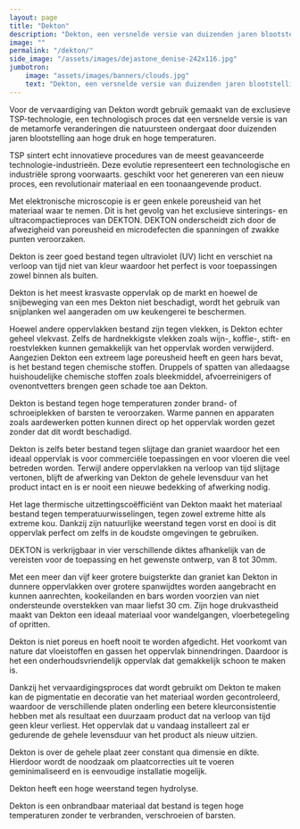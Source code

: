 ```yaml
---
layout: page
title: "Dekton"
description: "Dekton, een versnelde versie van duizenden jaren blootstelling aan hoge druk en hoge temperaturen."
image: ""
permalink: "/dekton/"
side_image: "/assets/images/dejastone_denise-242x116.jpg"
jumbotron:
    image: "assets/images/banners/clouds.jpg"
    text: "Dekton, een versnelde versie van duizenden jaren blootstelling aan hoge druk en hoge temperaturen."  
---
```


Voor de vervaardiging van Dekton wordt gebruik gemaakt van de exclusieve TSP-technologie, een technologisch proces dat een versnelde versie is van de metamorfe veranderingen die natuursteen ondergaat door duizenden jaren blootstelling aan hoge druk en hoge temperaturen.

TSP sintert echt innovatieve procedures van de meest geavanceerde technologie-industrieën. Deze evolutie representeert een technologische en industriële sprong voorwaarts. geschikt voor het genereren van een nieuw proces, een revolutionair materiaal en een toonaangevende product.

Met elektronische microscopie is er geen enkele poreusheid van het materiaal waar te nemen. Dit is het gevolg van het exclusieve sinterings- en ultracompactieproces van DEKTON. DEKTON onderscheidt zich door de afwezigheid van poreusheid en microdefecten die spanningen of zwakke punten veroorzaken.

Dekton is zeer goed bestand tegen ultraviolet (UV) licht en verschiet na verloop van tijd niet van kleur waardoor het perfect is voor toepassingen zowel binnen als buiten.

Dekton is het meest krasvaste oppervlak op de markt en hoewel de snijbeweging van een mes Dekton niet beschadigt, wordt het gebruik van snijplanken wel aangeraden om uw keukengerei te beschermen.

Hoewel andere oppervlakken bestand zijn tegen vlekken, is Dekton echter geheel vlekvast. Zelfs de hardnekkigste vlekken zoals wijn-, koffie-, stift- en roestvlekken kunnen gemakkelijk van het oppervlak worden verwijderd. Aangezien Dekton een extreem lage poreusheid heeft en geen hars bevat, is het bestand tegen chemische stoffen. Druppels of spatten van alledaagse huishoudelijke chemische stoffen zoals bleekmiddel, afvoerreinigers of ovenontvetters brengen geen schade toe aan Dekton.

Dekton is bestand tegen hoge temperaturen zonder brand- of schroeiplekken of barsten te veroorzaken. Warme pannen en apparaten zoals aardewerken potten kunnen direct op het oppervlak worden gezet zonder dat dit wordt beschadigd.

Dekton is zelfs beter bestand tegen slijtage dan graniet waardoor het een ideaal oppervlak is voor commerciële toepassingen en voor vloeren die veel betreden worden. Terwijl andere oppervlakken na verloop van tijd slijtage vertonen, blijft de afwerking van Dekton de gehele levensduur van het product intact en is er nooit een nieuwe bedekking of afwerking nodig.

Het lage thermische uitzettingscoëfficiënt van Dekton maakt het materiaal bestand tegen temperatuurwisselingen, tegen zowel extreme hitte als extreme kou. Dankzij zijn natuurlijke weerstand tegen vorst en dooi is dit oppervlak perfect om zelfs in de koudste omgevingen te gebruiken.

DEKTON is verkrijgbaar in vier verschillende diktes afhankelijk van de vereisten voor de toepassing en het gewenste ontwerp, van 8 tot 30mm.

Met een meer dan vijf keer grotere buigsterkte dan graniet kan Dekton in dunnere oppervlakken over grotere spanwijdtes worden aangebracht en kunnen aanrechten, kookeilanden en bars worden voorzien van niet ondersteunde overstekken van maar liefst 30 cm. Zijn hoge drukvastheid maakt van Dekton een ideaal materiaal voor wandelgangen, vloerbetegeling of opritten.

Dekton is niet poreus en hoeft nooit te worden afgedicht. Het voorkomt van nature dat vloeistoffen en gassen het oppervlak binnendringen. Daardoor is het een onderhoudsvriendelijk oppervlak dat gemakkelijk schoon te maken is.

Dankzij het vervaardigingsproces dat wordt gebruikt om Dekton te maken kan de pigmentatie en decoratie van het materiaal worden gecontroleerd, waardoor de verschillende platen onderling een betere kleurconsistentie hebben met als resultaat een duurzaam product dat na verloop van tijd geen kleur verliest. Het oppervlak dat u vandaag installeert zal er gedurende de gehele levensduur van het product als nieuw uitzien.

Dekton is over de gehele plaat zeer constant qua dimensie en dikte. Hierdoor wordt de noodzaak om plaatcorrecties uit te voeren geminimaliseerd en is eenvoudige installatie mogelijk.

Dekton heeft een hoge weerstand tegen hydrolyse.

Dekton is een onbrandbaar materiaal dat bestand is tegen hoge temperaturen zonder te verbranden, verschroeien of barsten.
